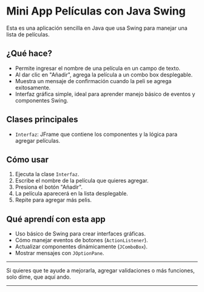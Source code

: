 # Mini App Películas con Java Swing

Esta es una aplicación sencilla en Java que usa Swing para manejar una lista de películas.

## ¿Qué hace?

- Permite ingresar el nombre de una película en un campo de texto.
- Al dar clic en "Añadir", agrega la película a un combo box desplegable.
- Muestra un mensaje de confirmación cuando la peli se agrega exitosamente.
- Interfaz gráfica simple, ideal para aprender manejo básico de eventos y componentes Swing.

## Clases principales

- `Interfaz`: JFrame que contiene los componentes y la lógica para agregar películas.

## Cómo usar

1. Ejecuta la clase `Interfaz`.
2. Escribe el nombre de la película que quieres agregar.
3. Presiona el botón "Añadir".
4. La película aparecerá en la lista desplegable.
5. Repite para agregar más pelis.

## Qué aprendí con esta app

- Uso básico de Swing para crear interfaces gráficas.
- Cómo manejar eventos de botones (`ActionListener`).
- Actualizar componentes dinámicamente (`JComboBox`).
- Mostrar mensajes con `JOptionPane`.

---

Si quieres que te ayude a mejorarla, agregar validaciones o más funciones, solo dime, que aquí ando.

---
